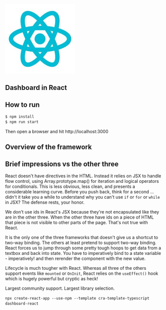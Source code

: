 ![React](../screenshots/reactLogo.jpg)
## Dashboard in React

## How to run
```bash
$ npm install
$ npm run start
```
Then open a browser and hit http://localhost:3000

## Overview of the framework

## Brief impressions vs the other three
React doesn't have directives in the HTML. Instead it relies on JSX to handle flow control, using Array.prototype.map() for iteration and logical operators for conditionals. This is less obvious, less clean, and presents a considerable learning curve. Before you push back, think for a second ... didn't it take you a while to understand why you can't use `if` or `for` or `while` in JSX? The defense rests, your honor.

We don't use ids in React's JSX because they're not encapsulated like they are in the other three. When the other three have ids on a piece of HTML that piece is not visible to other parts of the page. That's not true with React. 

It is the only one of the three frameworks that doesn't give us a shortcut to two-way binding. The others at least pretend to support two-way binding. React forces us to jump through some pretty tough hoops to get data from a textbox and back into state. You have to imperatively bind to a state variable - imperatively! and then rerender the component with the new value.

Lifecycle is much tougher with React. Whereas all three of the others support events like `mounted` or `OnInit`, React relies on the `useEffect()` hook which is hugely powerful but cryptic as heck!

Largest community support. Largest library selection.

`npx create-react-app --use-npm --template cra-template-typescript dashboard-react`